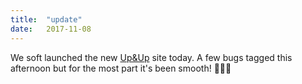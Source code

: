 ```yaml
---
title:  "update"
date:   2017-11-08
---
```

We soft launched the new [Up&amp;Up](https://www.upandup.agency/) site today. A few bugs tagged this afternoon but for the most part it's been smooth! 🚀🚀🎉
